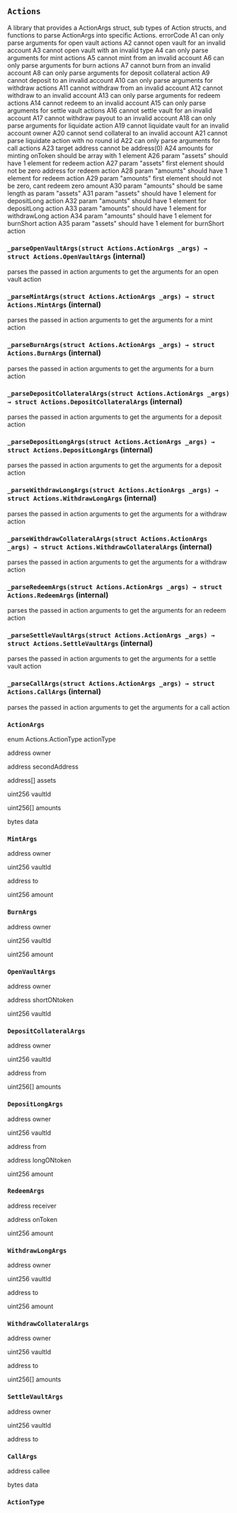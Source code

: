 ## `Actions`

A library that provides a ActionArgs struct, sub types of Action structs, and functions to parse ActionArgs into specific Actions.
errorCode
A1 can only parse arguments for open vault actions
A2 cannot open vault for an invalid account
A3 cannot open vault with an invalid type
A4 can only parse arguments for mint actions
A5 cannot mint from an invalid account
A6 can only parse arguments for burn actions
A7 cannot burn from an invalid account
A8 can only parse arguments for deposit collateral action
A9 cannot deposit to an invalid account
A10 can only parse arguments for withdraw actions
A11 cannot withdraw from an invalid account
A12 cannot withdraw to an invalid account
A13 can only parse arguments for redeem actions
A14 cannot redeem to an invalid account
A15 can only parse arguments for settle vault actions
A16 cannot settle vault for an invalid account
A17 cannot withdraw payout to an invalid account
A18 can only parse arguments for liquidate action
A19 cannot liquidate vault for an invalid account owner
A20 cannot send collateral to an invalid account
A21 cannot parse liquidate action with no round id
A22 can only parse arguments for call actions
A23 target address cannot be address(0)
A24 amounts for minting onToken should be array with 1 element
A26 param "assets" should have 1 element for redeem action
A27 param "assets" first element should not be zero address for redeem action
A28 param "amounts" should have 1 element for redeem action
A29 param "amounts" first element should not be zero, cant redeem zero amount
A30 param "amounts" should be same length as param "assets"
A31 param "assets" should have 1 element for depositLong action
A32 param "amounts" should have 1 element for depositLong action
A33 param "amounts" should have 1 element for withdrawLong action
A34 param "amounts" should have 1 element for burnShort action
A35 param "assets" should have 1 element for burnShort action




### `_parseOpenVaultArgs(struct Actions.ActionArgs _args) → struct Actions.OpenVaultArgs` (internal)

parses the passed in action arguments to get the arguments for an open vault action




### `_parseMintArgs(struct Actions.ActionArgs _args) → struct Actions.MintArgs` (internal)

parses the passed in action arguments to get the arguments for a mint action




### `_parseBurnArgs(struct Actions.ActionArgs _args) → struct Actions.BurnArgs` (internal)

parses the passed in action arguments to get the arguments for a burn action




### `_parseDepositCollateralArgs(struct Actions.ActionArgs _args) → struct Actions.DepositCollateralArgs` (internal)

parses the passed in action arguments to get the arguments for a deposit action




### `_parseDepositLongArgs(struct Actions.ActionArgs _args) → struct Actions.DepositLongArgs` (internal)

parses the passed in action arguments to get the arguments for a deposit action




### `_parseWithdrawLongArgs(struct Actions.ActionArgs _args) → struct Actions.WithdrawLongArgs` (internal)

parses the passed in action arguments to get the arguments for a withdraw action




### `_parseWithdrawCollateralArgs(struct Actions.ActionArgs _args) → struct Actions.WithdrawCollateralArgs` (internal)

parses the passed in action arguments to get the arguments for a withdraw action




### `_parseRedeemArgs(struct Actions.ActionArgs _args) → struct Actions.RedeemArgs` (internal)

parses the passed in action arguments to get the arguments for an redeem action




### `_parseSettleVaultArgs(struct Actions.ActionArgs _args) → struct Actions.SettleVaultArgs` (internal)

parses the passed in action arguments to get the arguments for a settle vault action




### `_parseCallArgs(struct Actions.ActionArgs _args) → struct Actions.CallArgs` (internal)

parses the passed in action arguments to get the arguments for a call action






### `ActionArgs`


enum Actions.ActionType actionType


address owner


address secondAddress


address[] assets


uint256 vaultId


uint256[] amounts


bytes data


### `MintArgs`


address owner


uint256 vaultId


address to


uint256 amount


### `BurnArgs`


address owner


uint256 vaultId


uint256 amount


### `OpenVaultArgs`


address owner


address shortONtoken


uint256 vaultId


### `DepositCollateralArgs`


address owner


uint256 vaultId


address from


uint256[] amounts


### `DepositLongArgs`


address owner


uint256 vaultId


address from


address longONtoken


uint256 amount


### `RedeemArgs`


address receiver


address onToken


uint256 amount


### `WithdrawLongArgs`


address owner


uint256 vaultId


address to


uint256 amount


### `WithdrawCollateralArgs`


address owner


uint256 vaultId


address to


uint256[] amounts


### `SettleVaultArgs`


address owner


uint256 vaultId


address to


### `CallArgs`


address callee


bytes data



### `ActionType`
































